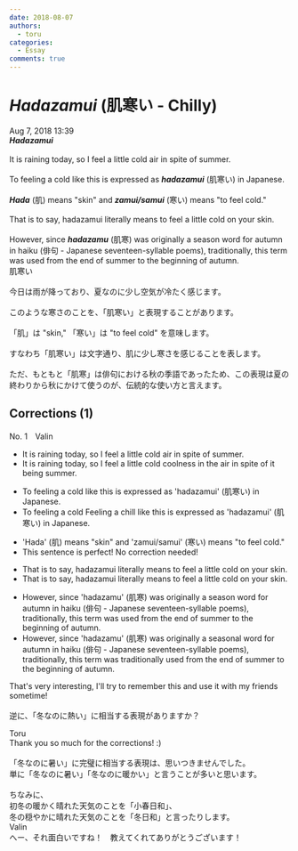 ```yaml
---
date: 2018-08-07
authors:
  - toru
categories:
  - Essay
comments: true
---
```


# <strong><em>Hadazamui</strong></em> (肌寒い - Chilly)
<div class="date">Aug 7, 2018 13:39</div>
<div id="post"><div id="body_show_ori">
<strong><em>Hadazamui</strong></em><br/><br/>It is raining today, so I feel a little cold air in spite of summer.<br/><br/>To feeling a cold like this is expressed as <strong><em>hadazamui</em></strong> (肌寒い) in Japanese.<br/><br/><strong><em>Hada</em></strong> (肌) means "skin" and <strong><em>zamui/samui</em></strong> (寒い) means "to feel cold."<br/><br/>That is to say, hadazamui literally means to feel a little cold on your skin.<br/><br/>However, since <strong><em>hadazamu</em></strong> (肌寒) was originally a season word for autumn in haiku (俳句 - Japanese seventeen-syllable poems), traditionally, this term was used from the end of summer to the beginning of autumn.
</div></div>

<!-- more -->

<div id="post_ja"><div id="body_show_mo">
肌寒い<br/><br/>今日は雨が降っており、夏なのに少し空気が冷たく感じます。<br/><br/>このような寒さのことを、「肌寒い」と表現することがあります。<br/><br/>「肌」は "skin," 「寒い」は "to feel cold" を意味します。<br/><br/>すなわち「肌寒い」は文字通り、肌に少し寒さを感じることを表します。<br/><br/>ただ、もともと「肌寒」は俳句における秋の季語であったため、この表現は夏の終わりから秋にかけて使うのが、伝統的な使い方と言えます。
</div></div>

## Corrections (1)
<div id="block"><div class="first_name"> No. 1　<span class="just_name">Valin</span></div><div id="block2">
<ul class="correction_field">
<li class="incorrect">It is raining today, so I feel a little cold air in spite of summer.</li>
<li class="corrected correct">
It is raining today, so I feel a little <span class="sline">cold</span> <span class="f_red">coolness in the air</span> in spite of <span class="f_red">it being</span> summer.
</li>
</ul>
<ul class="correction_field">
<li class="incorrect">To feeling a cold like this is expressed as 'hadazamui' (肌寒い) in Japanese.</li>
<li class="corrected correct">
<span class="sline">To feeling a cold</span> <span class="f_blue">Feeling a chill</span> like this is expressed as 'hadazamui' (肌寒い) in Japanese.
</li>
</ul>
<ul class="correction_field">
<li class="incorrect">'Hada' (肌) means "skin" and 'zamui/samui' (寒い) means "to feel cold."</li>
<li class="corrected perfect">This sentence is perfect! No correction needed!</li>
</ul>
<ul class="correction_field">
<li class="incorrect">That is to say, hadazamui literally means to feel a little cold on your skin.</li>
<li class="corrected correct">
That is to say, hadazamui literally means to feel a little cold on your skin.
</li>
</ul>
<ul class="correction_field">
<li class="incorrect">However, since 'hadazamu' (肌寒) was originally a season word for autumn in haiku (俳句 - Japanese seventeen-syllable poems), traditionally, this term was used from the end of summer to the beginning of autumn.</li>
<li class="corrected correct">
However, since 'hadazamu' (肌寒) was originally a season<span class="f_red">al</span> word for autumn in haiku (俳句 - Japanese seventeen-syllable poems), <span class="sline">traditionally, </span>this term was <span class="f_red">traditionally</span> used from the end of summer to the beginning of autumn.
</li>
</ul>
<p class="comment_small">
 That's very interesting, I'll try to remember this and use it with my friends sometime!
 <br/>
 <br/>
 逆に、「冬なのに熱い」に相当する表現がありますか？
</p>

</div><div class="name"><span class="just_name">Toru</span><br>
Thank you so much for the corrections! :)<br/><br/>「冬なのに暑い」に完璧に相当する表現は、思いつきませんでした。<br/>単に「冬なのに暑い」「冬なのに暖かい」と言うことが多いと思います。<br/><br/>ちなみに、<br/>初冬の暖かく晴れた天気のことを「小春日和」、<br/>冬の穏やかに晴れた天気のことを「冬日和」と言ったりします。
</div>
<div class="name"><span class="just_name">Valin</span><br>
へー、それ面白いですね！　教えてくれてありがとうございます！
</div>
</div>
